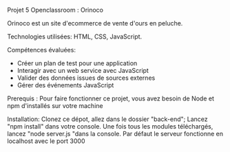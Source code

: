 Projet 5 Openclassroom : Orinoco

Orinoco est un site d'ecommerce de vente d'ours en peluche.

Technologies utilisées:
HTML, CSS, JavaScript.

Compétences évaluées:
- Créer un plan de test pour une application
- Interagir avec un web service avec JavaScript
- Valider des données issues de sources externes
- Gérer des événements JavaScript

Prerequis :
Pour faire fonctionner ce projet, vous avez besoin de Node et npm d'installés sur votre machine

Installation:
Clonez ce dépot, allez dans le dossier "back-end"; 
Lancez "npm install" dans votre console. 
Une fois tous les modules téléchargés, lancez "node server.js "dans la console. 
Par défaut le serveur fonctionne en localhost avec le port 3000

